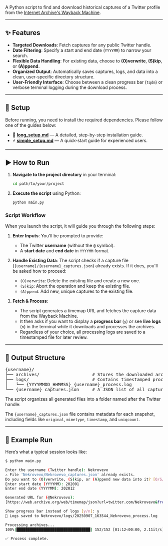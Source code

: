 
A Python script to find and download historical captures of a Twitter profile from the [Internet Archive's Wayback Machine](https://web.archive.org/).

---

## ✨ Features

* **Targeted Downloads**: Fetch captures for any public Twitter handle.
* **Date Filtering**: Specify a start and end date (`YYYYMM`) to narrow your search.
* **Flexible Data Handling**: For existing data, choose to **(O)verwrite**, **(S)kip**, or **(A)ppend**.
* **Organized Output**: Automatically saves captures, logs, and data into a clean, user-specific directory structure.
* **User-Friendly Interface**: Choose between a clean progress bar (`tqdm`) or verbose terminal logging during the download process.

---

## 🚀 Setup

Before running, you need to install the required dependencies. Please follow one of the guides below:

* 📄 **[long_setup.md](long_setup.md)** — A detailed, step-by-step installation guide.
* ⚡ **[simple_setup.md](simple_setup.md)** — A quick-start guide for experienced users.

---

## ▶️ How to Run

1.  **Navigate to the project directory** in your terminal:
    ```bash
    cd path/to/your/project
    ```

2.  **Execute the script** using Python:
    ```bash
    python main.py
    ```

### Script Workflow

When you launch the script, it will guide you through the following steps:

1.  **Enter Inputs**: You'll be prompted to provide:
    * The Twitter **username** (without the `@` symbol).
    * A **start date** and **end date** in `YYYYMM` format.

2.  **Handle Existing Data**: The script checks if a capture file (`{username}/{username}_captures.json`) already exists. If it does, you'll be asked how to proceed:
    * `(O)verwrite`: Delete the existing file and create a new one.
    * `(S)kip`: Abort the operation and keep the existing file.
    * `(A)ppend`: Add new, unique captures to the existing file.

3.  **Fetch & Process**:
    * The script generates a timemap URL and fetches the capture data from the Wayback Machine.
    * It then asks if you want to display a **progress bar** (`y`) or see **live logs** (`n`) in the terminal while it downloads and processes the archives.
    * Regardless of your choice, all processing logs are saved to a timestamped file for later review.

---

## 📂 Output Structure

<pre>
{username}/
├── archives/                    # Stores the downloaded archive files
├── logs/                        # Contains timestamped process logs
│   └── {YYYYMMDD_HHMMSS}_{username}_process.log
└── {username}_captures.json     # A JSON list of all captures from the Wayback Machine
</pre>

The script organizes all generated files into a folder named after the Twitter handle:

The `{username}_captures.json` file contains metadata for each snapshot, including fields like `original`, `mimetype`, `timestamp`, and `uniqcount`.

---

## 📝 Example Run

Here’s what a typical session looks like:

```bash
$ python main.py

Enter the username (Twitter handle): Nekrovevo
⚠️ File 'Nekrovevo/Nekrovevo_captures.json' already exists.
Do you want to (O)verwrite, (S)kip, or (A)ppend new data into it? [O/S/A]: A
Enter start date (YYYYMM): 202001
Enter end date (YYYYMM): 202012

Generated URL for (@Nekrovevo):
[https://web.archive.org/web/timemap/json?url=twitter.com/Nekrovevo&from=202001&to=202012&matchType=prefix&output=json](https://web.archive.org/web/timemap/json?url=twitter.com/Nekrovevo&from=202001&to=202012&matchType=prefix&output=json)

Show progress bar instead of logs [y/n]: y
📜 Logs saved to Nekrovevo/logs/20250907_163544_Nekrovevo_process.log

Processing archives...
100%|█████████████████████████████████| 152/152 [01:12<00:00, 2.11it/s]

✅ Process complete.


